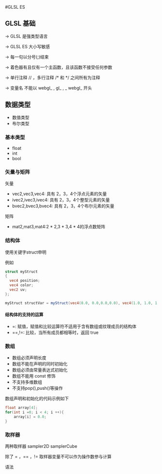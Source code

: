 #GLSL ES

## GLSL 基础

-> GLSL 是强类型语言

-> GLSL ES 大小写敏感

-> 每一句以分号(;)结束

-> 着色器有且仅有一个主函数，且该函数不接受任何参数

-> 单行注释 // ，多行注释 /* 和 */ 之间所有为注释

-> 变量名 不能以 webgl_ , gl_ ,  _ webgl_ 开头

## 数据类型

- 数值类型
- 布尔类型

### 基本类型

- float
- int
- bool

### 矢量与矩阵

矢量

- vec2,vec3,vec4: 具有 2，3，4个浮点元素的矢量
- ivec2,ivec3,ivec4: 具有 2，3，4个整型元素的矢量
- bvec2,bvec3,bvec4: 具有 2，3，4个布尔元素的矢量

矩阵

- mat2,mat3,mat4:2 * 2,3 * 3,4 * 4的浮点数矩阵

### 结构体

使用关键字struct申明

例如
```GLSL
struct myStruct
{
  vec4 position;
  vec4 color;
  vec2 uv;
};

myStruct structVar = myStruct(vec4(0.0, 0.0,0.0,0.0), vec4(1.0, 1.0, 1.0, 1.0), vec2(0.5, 0.5));
```

 #### 结构体的支持的运算
- =: 赋值，赋值和比较运算符不适用于含有数组或纹理成员的结构体
- ==,!=: 比较，当所有成员都相等时，返回 true

### 数组

- 数组必须声明长度
- 数组不能在声明的同时初始化
- 数组必须由常量表达式初始化
- 数组不能用 const 修饰
- 不支持多维数组
- 不支持pop(),push()等操作

数组声明和初始化的代码示例如下
```glsl
float array[4];
for(int i =0; i < 4; i ++){
    array[i] = 0.0;
}
```

### 取样器

两种取样器 sampler2D samplerCube

除了 = ，== ，!= 取样器变量不可以作为操作数参与计算

语法




